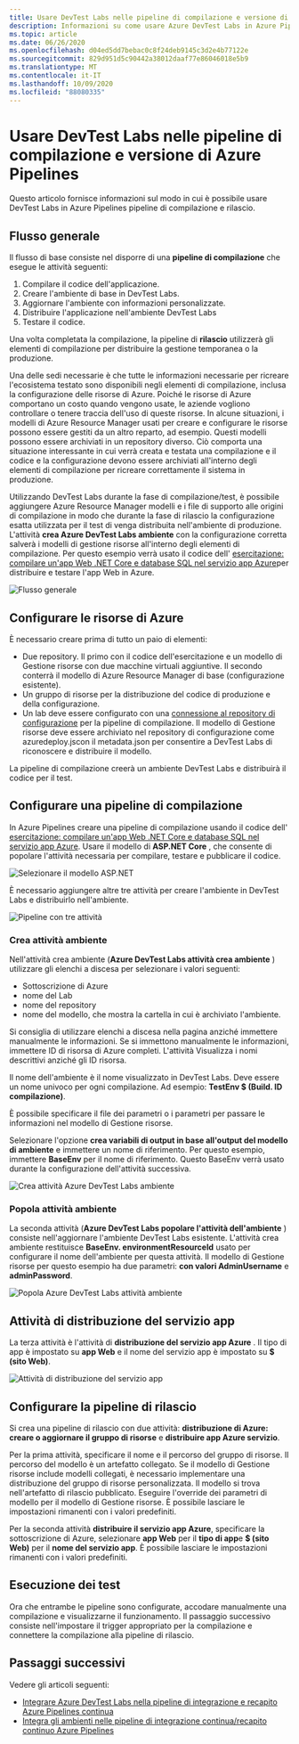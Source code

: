 ```yaml
---
title: Usare DevTest Labs nelle pipeline di compilazione e versione di Azure Pipelines
description: Informazioni su come usare Azure DevTest Labs in Azure Pipelines le pipeline di compilazione e rilascio.
ms.topic: article
ms.date: 06/26/2020
ms.openlocfilehash: d04ed5dd7bebac0c8f24deb9145c3d2e4b77122e
ms.sourcegitcommit: 829d951d5c90442a38012daaf77e86046018e5b9
ms.translationtype: MT
ms.contentlocale: it-IT
ms.lasthandoff: 10/09/2020
ms.locfileid: "88080335"
---
```

# <a name="use-devtest-labs-in-azure-pipelines-build-and-release-pipelines"></a>Usare DevTest Labs nelle pipeline di compilazione e versione di Azure Pipelines
Questo articolo fornisce informazioni sul modo in cui è possibile usare DevTest Labs in Azure Pipelines pipeline di compilazione e rilascio. 

## <a name="overall-flow"></a>Flusso generale
Il flusso di base consiste nel disporre di una **pipeline di compilazione** che esegue le attività seguenti:

1. Compilare il codice dell'applicazione.
1. Creare l'ambiente di base in DevTest Labs.
1. Aggiornare l'ambiente con informazioni personalizzate.
1. Distribuire l'applicazione nell'ambiente DevTest Labs
1. Testare il codice. 

Una volta completata la compilazione, la pipeline di **rilascio** utilizzerà gli elementi di compilazione per distribuire la gestione temporanea o la produzione. 

Una delle sedi necessarie è che tutte le informazioni necessarie per ricreare l'ecosistema testato sono disponibili negli elementi di compilazione, inclusa la configurazione delle risorse di Azure. Poiché le risorse di Azure comportano un costo quando vengono usate, le aziende vogliono controllare o tenere traccia dell'uso di queste risorse. In alcune situazioni, i modelli di Azure Resource Manager usati per creare e configurare le risorse possono essere gestiti da un altro reparto, ad esempio. Questi modelli possono essere archiviati in un repository diverso. Ciò comporta una situazione interessante in cui verrà creata e testata una compilazione e il codice e la configurazione devono essere archiviati all'interno degli elementi di compilazione per ricreare correttamente il sistema in produzione. 

Utilizzando DevTest Labs durante la fase di compilazione/test, è possibile aggiungere Azure Resource Manager modelli e i file di supporto alle origini di compilazione in modo che durante la fase di rilascio la configurazione esatta utilizzata per il test di venga distribuita nell'ambiente di produzione. L'attività **crea Azure DevTest Labs ambiente** con la configurazione corretta salverà i modelli di gestione risorse all'interno degli elementi di compilazione. Per questo esempio verrà usato il codice dell' [esercitazione: compilare un'app Web .NET Core e database SQL nel servizio app Azure](../app-service/tutorial-dotnetcore-sqldb-app.md)per distribuire e testare l'app Web in Azure.

![Flusso generale](./media/use-devtest-labs-build-release-pipelines/overall-flow.png)

## <a name="set-up-azure-resources"></a>Configurare le risorse di Azure
È necessario creare prima di tutto un paio di elementi:

- Due repository. Il primo con il codice dell'esercitazione e un modello di Gestione risorse con due macchine virtuali aggiuntive. Il secondo conterrà il modello di Azure Resource Manager di base (configurazione esistente).
- Un gruppo di risorse per la distribuzione del codice di produzione e della configurazione.
- Un lab deve essere configurato con una [connessione al repository di configurazione](devtest-lab-create-environment-from-arm.md) per la pipeline di compilazione. Il modello di Gestione risorse deve essere archiviato nel repository di configurazione come azuredeploy.jscon il metadata.json per consentire a DevTest Labs di riconoscere e distribuire il modello.

La pipeline di compilazione creerà un ambiente DevTest Labs e distribuirà il codice per il test.

## <a name="set-up-a-build-pipeline"></a>Configurare una pipeline di compilazione
In Azure Pipelines creare una pipeline di compilazione usando il codice dell' [esercitazione: compilare un'app Web .NET Core e database SQL nel servizio app Azure](../app-service/tutorial-dotnetcore-sqldb-app.md). Usare il modello di **ASP.NET Core** , che consente di popolare l'attività necessaria per compilare, testare e pubblicare il codice.

![Selezionare il modello ASP.NET](./media/use-devtest-labs-build-release-pipelines/select-asp-net.png)

È necessario aggiungere altre tre attività per creare l'ambiente in DevTest Labs e distribuirlo nell'ambiente.

![Pipeline con tre attività](./media/use-devtest-labs-build-release-pipelines/pipeline-tasks.png)

### <a name="create-environment-task"></a>Crea attività ambiente
Nell'attività crea ambiente (**Azure DevTest Labs attività crea ambiente** ) utilizzare gli elenchi a discesa per selezionare i valori seguenti:

- Sottoscrizione di Azure
- nome del Lab
- nome del repository
- nome del modello, che mostra la cartella in cui è archiviato l'ambiente. 

Si consiglia di utilizzare elenchi a discesa nella pagina anziché immettere manualmente le informazioni. Se si immettono manualmente le informazioni, immettere ID di risorsa di Azure completi. L'attività Visualizza i nomi descrittivi anziché gli ID risorsa. 

Il nome dell'ambiente è il nome visualizzato in DevTest Labs. Deve essere un nome univoco per ogni compilazione. Ad esempio: **TestEnv $ (Build. ID compilazione)**. 

È possibile specificare il file dei parametri o i parametri per passare le informazioni nel modello di Gestione risorse. 

Selezionare l'opzione **crea variabili di output in base all'output del modello di ambiente** e immettere un nome di riferimento. Per questo esempio, immettere **BaseEnv** per il nome di riferimento. Questo BaseEnv verrà usato durante la configurazione dell'attività successiva. 

![Crea attività Azure DevTest Labs ambiente](./media/use-devtest-labs-build-release-pipelines/create-environment.png)

### <a name="populate-environment-task"></a>Popola attività ambiente
La seconda attività (**Azure DevTest Labs popolare l'attività dell'ambiente** ) consiste nell'aggiornare l'ambiente DevTest Labs esistente. L'attività crea ambiente restituisce **BaseEnv. environmentResourceId** usato per configurare il nome dell'ambiente per questa attività. Il modello di Gestione risorse per questo esempio ha due parametri: **con valori AdminUsername** e **adminPassword**. 

![Popola Azure DevTest Labs attività ambiente](./media/use-devtest-labs-build-release-pipelines/populate-environment.png)

## <a name="app-service-deploy-task"></a>Attività di distribuzione del servizio app
La terza attività è l'attività di **distribuzione del servizio app Azure** . Il tipo di app è impostato su **app Web** e il nome del servizio app è impostato su **$ (sito Web)**.

![Attività di distribuzione del servizio app](./media/use-devtest-labs-build-release-pipelines/app-service-deploy.png)

## <a name="set-up-release-pipeline"></a>Configurare la pipeline di rilascio
Si crea una pipeline di rilascio con due attività: **distribuzione di Azure: creare o aggiornare il gruppo di risorse** e **distribuire app Azure servizio**. 

Per la prima attività, specificare il nome e il percorso del gruppo di risorse. Il percorso del modello è un artefatto collegato. Se il modello di Gestione risorse include modelli collegati, è necessario implementare una distribuzione del gruppo di risorse personalizzata. Il modello si trova nell'artefatto di rilascio pubblicato. Eseguire l'override dei parametri di modello per il modello di Gestione risorse. È possibile lasciare le impostazioni rimanenti con i valori predefiniti. 

Per la seconda attività **distribuire il servizio app Azure**, specificare la sottoscrizione di Azure, selezionare **app Web** per il **tipo di app**e **$ (sito Web)** per il **nome del servizio app**. È possibile lasciare le impostazioni rimanenti con i valori predefiniti. 

## <a name="test-run"></a>Esecuzione dei test
Ora che entrambe le pipeline sono configurate, accodare manualmente una compilazione e visualizzarne il funzionamento. Il passaggio successivo consiste nell'impostare il trigger appropriato per la compilazione e connettere la compilazione alla pipeline di rilascio.

## <a name="next-steps"></a>Passaggi successivi
Vedere gli articoli seguenti:

- [Integrare Azure DevTest Labs nella pipeline di integrazione e recapito Azure Pipelines continua](devtest-lab-integrate-ci-cd.md)
- [Integra gli ambienti nelle pipeline di integrazione continua/recapito continuo Azure Pipelines](integrate-environments-devops-pipeline.md)
